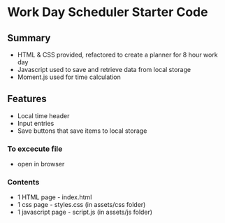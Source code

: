 # Work Day Scheduler Starter Code

## Summary
* HTML & CSS provided, refactored to create a planner for 8 hour work day
* Javascript used to save and retrieve data from local storage
* Moment.js used for time calculation

## Features
* Local time header
* Input entries
* Save buttons that save items to local storage

### To excecute file
* open in browser

### Contents
* 1 HTML page - index.html
* 1 css page - styles.css  (in assets/css folder)
* 1 javascript page - script.js (in assets/js folder)
